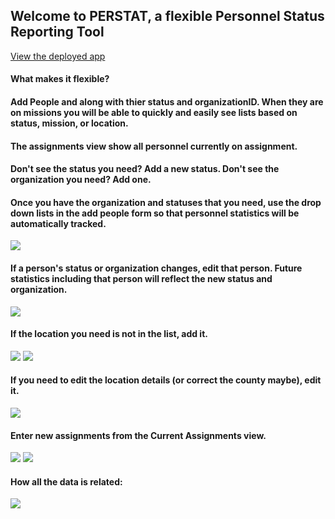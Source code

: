 ## Welcome to PERSTAT, a flexible Personnel Status Reporting Tool

[View the deployed app](https://perstat20190728125514.azurewebsites.net/)
#### What makes it flexible?
#### Add People and along with thier status and organizationID. When they are on missions you will be able to quickly and easily see lists based on status, mission, or location.
#### The assignments view show all personnel currently on assignment.

#### Don't see the status you need?  Add a new status.  Don't see the organization you need?  Add one.

#### Once you have the organization and statuses that you need, use the drop down lists in the add people form so that personnel statistics will be automatically tracked.

<img src="PERSTAT\images\AddPerson.PNG"/>

#### If a person's status or organization changes, edit that person. Future statistics including that person will reflect the new status and organization.
<img src="PERSTAT\images\EditPerson.PNG"/>

#### If the location you need is not in the list, add it.
<img src="PERSTAT\images\linkToAddLocation.PNG"/>
<img src="PERSTAT\images\AddLocation.PNG"/>

#### If you need to edit the location details (or correct the county maybe), edit it.
<img src="PERSTAT\images\EditLocation.PNG"/>

#### Enter new assignments from the Current Assignments view.
<img src="PERSTAT\images\AddAnAssignmentLink.PNG"/>
<img src="PERSTAT\images\AddingAnAssignment.PNG"/>


#### How all the data is related:
<img src="PERSTAT\images\ERD.PNG"/>